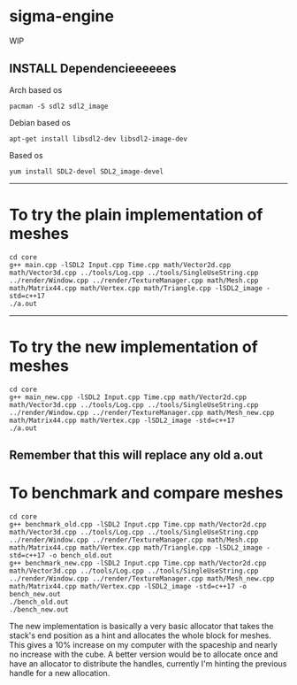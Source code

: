 # sigma-engine
WIP
## INSTALL Dependencieeeeees
Arch based os
```shell
pacman -S sdl2 sdl2_image
```
Debian based os
```shell
apt-get install libsdl2-dev libsdl2-image-dev
```
Based os
```shell
yum install SDL2-devel SDL2_image-devel
```
------------------------------------------------
# To try the plain implementation of meshes
```shell
cd core
g++ main.cpp -lSDL2 Input.cpp Time.cpp math/Vector2d.cpp math/Vector3d.cpp ../tools/Log.cpp ../tools/SingleUseString.cpp ../render/Window.cpp ../render/TextureManager.cpp math/Mesh.cpp math/Matrix44.cpp math/Vertex.cpp math/Triangle.cpp -lSDL2_image -std=c++17
./a.out
```
------------------------------------------------
# To try the new implementation of meshes
```shell
cd core
g++ main_new.cpp -lSDL2 Input.cpp Time.cpp math/Vector2d.cpp math/Vector3d.cpp ../tools/Log.cpp ../tools/SingleUseString.cpp ../render/Window.cpp ../render/TextureManager.cpp math/Mesh_new.cpp math/Matrix44.cpp math/Vertex.cpp -lSDL2_image -std=c++17
./a.out
```
Remember that this will replace any old a.out
------------------------------------------------
# To benchmark and compare meshes
```shell
cd core
g++ benchmark_old.cpp -lSDL2 Input.cpp Time.cpp math/Vector2d.cpp math/Vector3d.cpp ../tools/Log.cpp ../tools/SingleUseString.cpp ../render/Window.cpp ../render/TextureManager.cpp math/Mesh.cpp math/Matrix44.cpp math/Vertex.cpp math/Triangle.cpp -lSDL2_image -std=c++17 -o bench_old.out
g++ benchmark_new.cpp -lSDL2 Input.cpp Time.cpp math/Vector2d.cpp math/Vector3d.cpp ../tools/Log.cpp ../tools/SingleUseString.cpp ../render/Window.cpp ../render/TextureManager.cpp math/Mesh_new.cpp math/Matrix44.cpp math/Vertex.cpp -lSDL2_image -std=c++17 -o bench_new.out
./bench_old.out
./bench_new.out
```
The new implementation is basically a very basic allocator that takes the stack's end position as a hint and allocates the whole block for meshes. This gives a 10% increase on my computer with the spaceship and nearly no increase with the cube. A better version would be to allocate once and have an allocator to distribute the handles, currently I'm hinting the previous handle for a new allocation.
